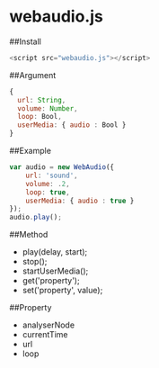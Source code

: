 webaudio.js
===========
##Install
```javascript
<script src="webaudio.js"></script>
```

##Argument
```javascript
{
  url: String,
  volume: Number,
  loop: Bool,
  userMedia: { audio : Bool }
}
```

##Example
```javascript
var audio = new WebAudio({
	url: 'sound',
	volume: .2,
	loop: true,
	userMedia: { audio : true }
});
audio.play();
```
##Method
* play(delay, start);
* stop();
* startUserMedia();
* get('property');
* set('property', value);

##Property
* analyserNode
* currentTime
* url
* loop
